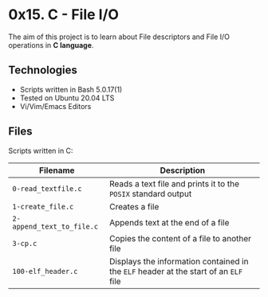 # 0x15. C - File I/O

The aim of this project is to learn about File descriptors and File I/O operations in **C language**.

## Technologies
* Scripts written in Bash 5.0.17(1)
* Tested on Ubuntu 20.04 LTS
* Vi/Vim/Emacs Editors

## Files
Scripts written in C:

| Filename | Description |
| -------- | ----------- |
| `0-read_textfile.c` | Reads a text file and prints it to the `POSIX` standard output |
| `1-create_file.c` | Creates a file |
| `2-append_text_to_file.c` | Appends text at the end of a file |
| `3-cp.c` | Copies the content of a file to another file |
| `100-elf_header.c` | Displays the information contained in the `ELF` header at the start of an `ELF` file |
